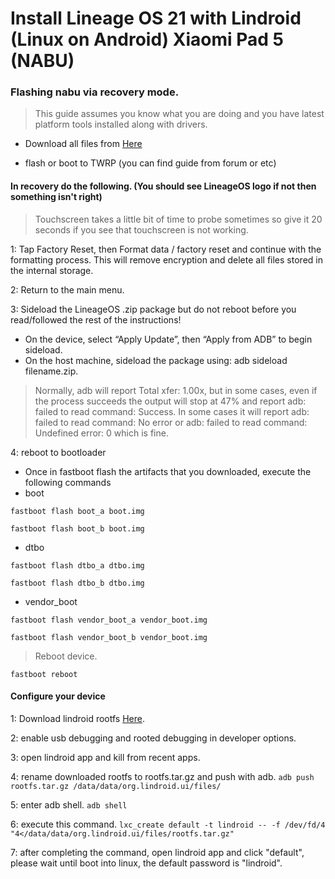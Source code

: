 # Install Lineage OS 21 with Lindroid (Linux on Android) Xiaomi Pad 5 (NABU)

### Flashing nabu via recovery mode.

> This guide assumes you know what you are doing and you have latest platform tools installed along with drivers.

* Download all files from [Here](https://drive.google.com/drive/folders/1iZrJMFk_ekmWKlzR0b3SOqTG0eoVGKpg?usp=sharing)


* flash or boot to TWRP (you can find guide from forum or etc)

#### In recovery do the following. (You should see LineageOS logo if not then something isn't right)
> Touchscreen takes a little bit of time to probe sometimes so give it 20 seconds if you see that touchscreen is not working.

1: Tap Factory Reset, then Format data / factory reset and continue with the formatting process. This will remove encryption and delete all files stored in the internal storage.

2: Return to the main menu.

3: Sideload the LineageOS .zip package but do not reboot before you read/followed the rest of the instructions!
* On the device, select “Apply Update”, then “Apply from ADB” to begin sideload.
* On the host machine, sideload the package using: adb sideload filename.zip.
> Normally, adb will report Total xfer: 1.00x, but in some cases, even if the process succeeds the output will stop at 47% and report adb: failed to read command: Success. In some cases it will report adb: failed to read command: No error or adb: failed to read command: Undefined error: 0 which is fine.

4: reboot to bootloader
* Once in fastboot flash the artifacts that you downloaded, execute the following commands
* boot
  
`fastboot flash boot_a boot.img`

`fastboot flash boot_b boot.img`

* dtbo
  
`fastboot flash dtbo_a dtbo.img`

`fastboot flash dtbo_b dtbo.img`

* vendor_boot
  
`fastboot flash vendor_boot_a vendor_boot.img`

`fastboot flash vendor_boot_b vendor_boot.img`

> Reboot device.

`fastboot reboot`

#### Configure your device
1: Download lindroid rootfs [Here](https://lindroid.org/lindroid.tar.gz).

2: enable usb debugging and rooted debugging in developer options.

3: open lindroid app and kill from recent apps.

4: rename downloaded rootfs to rootfs.tar.gz and push with adb.
`adb push rootfs.tar.gz /data/data/org.lindroid.ui/files/`

5: enter adb shell.
`adb shell`

6: execute this command.
`lxc_create default -t lindroid -- -f /dev/fd/4 "4</data/data/org.lindroid.ui/files/rootfs.tar.gz"`

7: after completing the command, open lindroid app and click "default", please wait until boot into linux, the default password is "lindroid".
